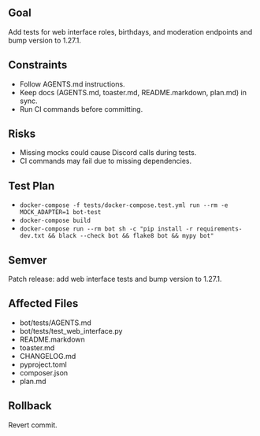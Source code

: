 ## Goal
Add tests for web interface roles, birthdays, and moderation endpoints and bump version to 1.27.1.

## Constraints
- Follow AGENTS.md instructions.
- Keep docs (AGENTS.md, toaster.md, README.markdown, plan.md) in sync.
- Run CI commands before committing.

## Risks
- Missing mocks could cause Discord calls during tests.
- CI commands may fail due to missing dependencies.

## Test Plan
- `docker-compose -f tests/docker-compose.test.yml run --rm -e MOCK_ADAPTER=1 bot-test`
- `docker-compose build`
- `docker-compose run --rm bot sh -c "pip install -r requirements-dev.txt && black --check bot && flake8 bot && mypy bot"`

## Semver
Patch release: add web interface tests and bump version to 1.27.1.

## Affected Files
- bot/tests/AGENTS.md
- bot/tests/test_web_interface.py
- README.markdown
- toaster.md
- CHANGELOG.md
- pyproject.toml
- composer.json
- plan.md

## Rollback
Revert commit.
